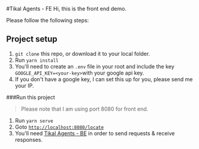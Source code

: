 #Tikal Agents - FE
Hi, this is the front end demo.

Please follow the following steps:
## Project setup

1. `git clone` this repo, or download it to your local folder.
2. Run ```yarn install```
3. You'll need to create an `.env` file in your root and include the key `GOOGLE_API_KEY=<your-key>`with your google api key.
4. If you don't have a google key, I can set this up for you,
 please send me your IP.


###Run this project
>Please note that I am using port 8080 for front end.

1. Run ```yarn serve```
2. Goto [```http://localhost:8080/locate```](http://localhost:8080/locate)
3. You'll need [Tikal Agents - BE](https://bitbucket.org/yearzero/tikal-vue-demo/src/mapping/) in order to send requests & receive responses.

 


